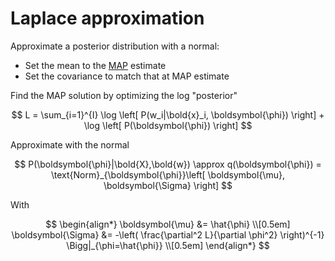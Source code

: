 # Laplace approximation

Approximate a posterior distribution with a normal:

* Set the mean to the [MAP](202210101339.md) estimate
* Set the covariance to match that at MAP estimate

Find the MAP solution by optimizing the log "posterior"

$$
L = \sum_{i=1}^{I} \log \left[
P(w_i|\bold{x}_i, \boldsymbol{\phi})
\right] + \log \left[ P(\boldsymbol{\phi}) \right]
$$

Approximate with the normal

$$
P(\boldsymbol{\phi}|\bold{X},\bold{w}) \approx q(\boldsymbol{\phi})
= \text{Norm}_{\boldsymbol{\phi}}\left[ \boldsymbol{\mu}, \boldsymbol{\Sigma} \right]
$$

With

$$
\begin{align*}
\boldsymbol{\mu} &= \hat{\phi} \\[0.5em]
\boldsymbol{\Sigma} &= -\left(
\frac{\partial^2 L}{\partial \phi^2}
\right)^{-1} \Bigg|_{\phi=\hat{\phi}}  \\[0.5em]
\end{align*}
$$

